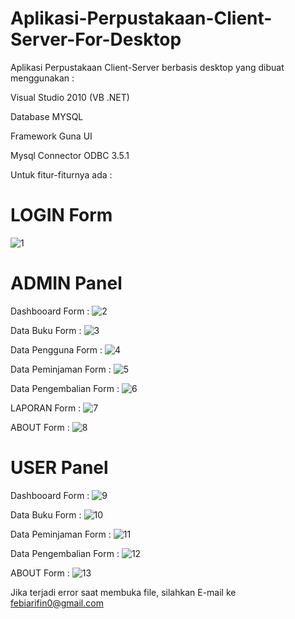 # Aplikasi-Perpustakaan-Client-Server-For-Desktop

Aplikasi Perpustakaan Client-Server berbasis desktop yang dibuat menggunakan :

Visual Studio 2010 (VB .NET)

Database MYSQL

Framework Guna UI

Mysql Connector  ODBC 3.5.1

Untuk fitur-fiturnya ada :

# LOGIN Form
![1](https://user-images.githubusercontent.com/62456215/98756820-e32ce380-23fd-11eb-9bd3-ff3c486b1e85.png)

# ADMIN Panel

Dashbooard Form :
![2](https://user-images.githubusercontent.com/62456215/98756931-13748200-23fe-11eb-8459-17994c38db5c.png)

Data Buku Form :
![3](https://user-images.githubusercontent.com/62456215/98756939-153e4580-23fe-11eb-8cf2-40fd88bdc010.png) 
 
Data Pengguna Form :
![4](https://user-images.githubusercontent.com/62456215/98756942-17080900-23fe-11eb-9459-795601ea37c7.png)

Data Peminjaman Form :
![5](https://user-images.githubusercontent.com/62456215/98756945-18393600-23fe-11eb-8a10-231c6a280dba.png)

Data Pengembalian Form :
![6](https://user-images.githubusercontent.com/62456215/98756951-1a02f980-23fe-11eb-8f10-1f437625318e.png)

LAPORAN Form :
![7](https://user-images.githubusercontent.com/62456215/98756954-1b342680-23fe-11eb-961d-4d98112f8238.png)

ABOUT Form :
![8](https://user-images.githubusercontent.com/62456215/98756958-1c655380-23fe-11eb-8264-75bf3c660b3e.png)

# USER Panel

Dashbooard Form :
![9](https://user-images.githubusercontent.com/62456215/98756960-1e2f1700-23fe-11eb-9a2c-713334bd5905.png)

Data Buku Form :
![10](https://user-images.githubusercontent.com/62456215/98756973-238c6180-23fe-11eb-91cd-1ea353039ebe.png)

Data Peminjaman Form :
![11](https://user-images.githubusercontent.com/62456215/98756980-25eebb80-23fe-11eb-9cdc-2212522ae5a8.png)

Data Pengembalian Form :
![12](https://user-images.githubusercontent.com/62456215/98756985-28511580-23fe-11eb-8802-57d38839cc38.png)

ABOUT Form :
![13](https://user-images.githubusercontent.com/62456215/98756990-29824280-23fe-11eb-99df-58518cd97bff.png)



Jika terjadi error saat membuka file, silahkan E-mail ke febiarifin0@gmail.com
